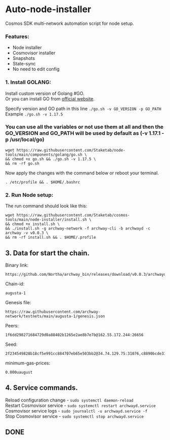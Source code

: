# Auto-node-installer
Cosmos SDK multi-network automation script for node setup.  
### Features:  
- Node installer
- Cosmovisor installer
- Snapshots
- State-sync
- No need to edit config

### 1. Install GOLANG:
Install custom version of Golang #GO.  
Or you can install GO from [official website](https://golang.org/doc/install).  

Specify version and GO path in this line `./go.sh -v GO_VERSION -p GO_PATH`  
Example `./go.sh -v 1.17.5`  

### You can use all the variables or not use them at all and then the GO_VERSION and GO_PATH will be used by default as (-v 1.17.1 -p /usr/local/go)  

```
wget https://raw.githubusercontent.com/Staketab/node-tools/main/components/golang/go.sh \
&& chmod +x go.sh && ./go.sh -v 1.17.5 \
&& rm -rf go.sh
```
Now apply the changes with the command below or reboot your terminal.  
```
. /etc/profile && . $HOME/.bashrc
```

### 2. Run Node setup:
The run command should look like this:
```
wget https://raw.githubusercontent.com/Staketab/cosmos-tools/main/node-installer/install.sh \
&& chmod +x install.sh \
&& ./install.sh -g archway-network -f archway-cli -b archwayd -c archway -v v0.0.3 \
&& rm -rf install.sh && . $HOME/.profile
```

## 3. Data for start the chain.  
Binary link:
```
https://github.com/Northa/archway_bin/releases/download/v0.0.3/archwayd
```
Chain-id:
```
augusta-1
```  
Genesis file:
```
https://raw.githubusercontent.com/archway-network/testnets/main/augusta-1/genesis.json
```
Peers:
```
1f6dd298271684729d0a88402b1265e2ae8b7e7b@162.55.172.244:26656
```
Seed:
```
2f234549828b18cf5e991cc884707eb65e503bb2@34.74.129.75:31076,c8890bcde31c2959a8aeda172189ec717fef0b2b@95.216.197.14:26656
```
minimum-gas-prices:
```
0.000uaugust
```

## 4. Service commands.
Reload configuration change - `sudo systemctl daemon-reload`  
Restart Cosmovisor service - `sudo systemctl restart archwayd.service`  
Cosmovisor service logs - `sudo journalctl -u archwayd.service -f`  
Stop Cosmovisor service - `sudo systemctl stop archwayd.service`  

## DONE
